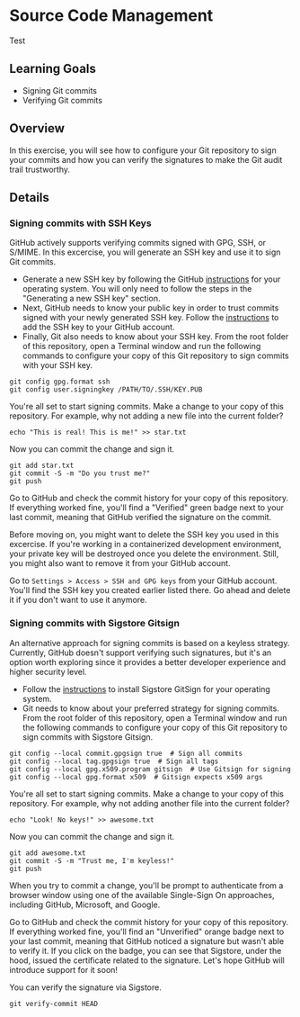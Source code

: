 # Source Code Management
 Test
## Learning Goals

* Signing Git commits
* Verifying Git commits

## Overview

In this exercise, you will see how to configure your Git repository to sign your commits and how you can verify the signatures to make the Git audit trail trustworthy.

## Details

### Signing commits with SSH Keys

GitHub actively supports verifying commits signed with GPG, SSH, or S/MIME. In this excercise, you will generate an SSH key and use it to sign Git commits.

* Generate a new SSH key by following the GitHub [instructions](https://docs.github.com/en/authentication/connecting-to-github-with-ssh/generating-a-new-ssh-key-and-adding-it-to-the-ssh-agent#generating-a-new-ssh-key) for your operating system. You will only need to follow the steps in the "Generating a new SSH key" section.
* Next, GitHub needs to know your public key in order to trust commits signed with your newly generated SSH key. Follow the [instructions](https://docs.github.com/en/authentication/connecting-to-github-with-ssh/adding-a-new-ssh-key-to-your-github-account?tool=webui#adding-a-new-ssh-key-to-your-account) to add the SSH key to your GitHub account.
* Finally, Git also needs to know about your SSH key. From the root folder of this repository, open a Terminal window and run the following commands to configure your copy of this Git repository to sign commits with your SSH key.

```shell
git config gpg.format ssh
git config user.signingkey /PATH/TO/.SSH/KEY.PUB
```

You're all set to start signing commits. Make a change to your copy of this repository. For example, why not adding a new file into the current folder?

```shell
echo "This is real! This is me!" >> star.txt
```

Now you can commit the change and sign it.

```shell
git add star.txt
git commit -S -m "Do you trust me?"
git push
```

Go to GitHub and check the commit history for your copy of this repository. If everything worked fine, you'll find a "Verified" green badge next to your last commit, meaning that GitHub verified the signature on the commit.

Before moving on, you might want to delete the SSH key you used in this excercise. If you're working in a containerized development environment, your private key will be destroyed once you delete the environment. Still, you might also want to remove it from your GitHub account.

Go to `Settings > Access > SSH and GPG keys` from your GitHub account. You'll find the SSH key you created earlier listed there. Go ahead and delete it if you don't want to use it anymore.

### Signing commits with Sigstore Gitsign

An alternative approach for signing commits is based on a keyless strategy. Currently, GitHub doesn't support verifying such signatures, but it's an option worth exploring since it provides a better developer experience and higher security level.

* Follow the [instructions](https://docs.sigstore.dev/signing/gitsign/#quick-start) to install Sigstore GitSign for your operating system.
* Git needs to know about your preferred strategy for signing commits. From the root folder of this repository, open a Terminal window and run the following commands to configure your copy of this Git repository to sign commits with Sigstore Gitsign.

```shell
git config --local commit.gpgsign true  # Sign all commits
git config --local tag.gpgsign true  # Sign all tags
git config --local gpg.x509.program gitsign  # Use Gitsign for signing
git config --local gpg.format x509  # Gitsign expects x509 args
```

You're all set to start signing commits. Make a change to your copy of this repository. For example, why not adding another file into the current folder?

```shell
echo "Look! No keys!" >> awesome.txt
```

Now you can commit the change and sign it.

```shell
git add awesome.txt
git commit -S -m "Trust me, I'm keyless!"
git push
```

When you try to commit a change, you'll be prompt to authenticate from a browser window using one of the available Single-Sign On approaches, including GitHub, Microsoft, and Google.

Go to GitHub and check the commit history for your copy of this repository. If everything worked fine, you'll find an "Unverified" orange badge next to your last commit, meaning that GitHub noticed a signature but wasn't able to verify it. If you click on the badge, you can see that Sigstore, under the hood, issued the certificate related to the signature. Let's hope GitHub will introduce support for it soon!

You can verify the signature via Sigstore.

```shell
git verify-commit HEAD
```
